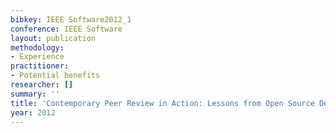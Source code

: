 ```yaml
---
bibkey: IEEE Software2012_1
conference: IEEE Software
layout: publication
methodology:
- Experience
practitioner:
- Potential benefits
researcher: []
summary: ''
title: 'Contemporary Peer Review in Action: Lessons from Open Source Development'
year: 2012
---
```

